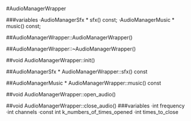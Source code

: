 #AudioManagerWrapper

###variables
    ·AudioManagerSfx * sfx() const;
    ·AudioManagerMusic * music() const;

##AudioManagerWrapper::AudioManagerWrapper()

##AudioManagerWrapper::~AudioManagerWrapper()

##void AudioManagerWrapper::init()

##AudioManagerSfx * AudioManagerWrapper::sfx() const

##AudioManagerMusic * AudioManagerWrapper::music() const

##void AudioManagerWrapper::open_audio()

##void AudioManagerWrapper::close_audio()
###variables
    ·int frequency
    ·int channels
    ·const int k_numbers_of_times_opened
    ·int times_to_close

